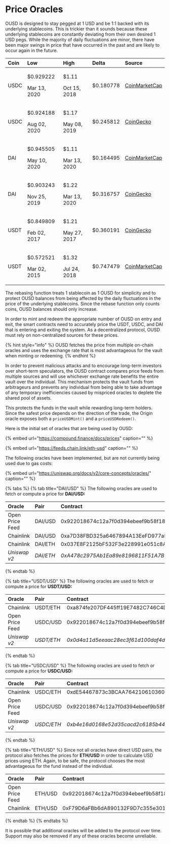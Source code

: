 # Price Oracles

OUSD is designed to stay pegged at 1 USD and be 1:1 backed with its underlying stablecoins. This is trickier than it sounds because these underlying stablecoins are constantly deviating from their own desired 1 USD pegs. While the majority of daily fluctuations are minor, there have been major swings in price that have occurred in the past and are likely to occur again in the future.

<table>
  <thead>
    <tr>
      <th style="text-align:left">Coin</th>
      <th style="text-align:left"><b>Low</b>
      </th>
      <th style="text-align:left"><b>High</b>
      </th>
      <th style="text-align:left"><b>Delta</b>
      </th>
      <th style="text-align:left"><b>Source</b>
      </th>
    </tr>
  </thead>
  <tbody>
    <tr>
      <td style="text-align:left">USDC</td>
      <td style="text-align:left">
        <p>$0.929222</p>
        <p>Mar 13, 2020</p>
      </td>
      <td style="text-align:left">
        <p>$1.11</p>
        <p>Oct 15, 2018</p>
      </td>
      <td style="text-align:left">$0.180778</td>
      <td style="text-align:left"><a href="https://coinmarketcap.com/currencies/usd-coin/">CoinMarketCap</a>
      </td>
    </tr>
    <tr>
      <td style="text-align:left">USDC</td>
      <td style="text-align:left">
        <p>$0.924188</p>
        <p>Aug 02, 2020</p>
      </td>
      <td style="text-align:left">
        <p>$1.17</p>
        <p>May 08, 2019</p>
      </td>
      <td style="text-align:left">$0.245812</td>
      <td style="text-align:left"><a href="https://www.coingecko.com/en/coins/usd-coin">CoinGecko</a>
      </td>
    </tr>
    <tr>
      <td style="text-align:left">DAI</td>
      <td style="text-align:left">
        <p>$0.945505</p>
        <p>May 10, 2020</p>
      </td>
      <td style="text-align:left">
        <p>$1.11</p>
        <p>Mar 13, 2020</p>
      </td>
      <td style="text-align:left">$0.164495</td>
      <td style="text-align:left"><a href="https://coinmarketcap.com/currencies/multi-collateral-dai/">CoinMarketCap</a>
      </td>
    </tr>
    <tr>
      <td style="text-align:left">DAI</td>
      <td style="text-align:left">
        <p>$0.903243</p>
        <p>Nov 25, 2019</p>
      </td>
      <td style="text-align:left">
        <p>$1.22</p>
        <p>Mar 13, 2020</p>
      </td>
      <td style="text-align:left">$0.316757</td>
      <td style="text-align:left"><a href="https://www.coingecko.com/en/coins/dai">CoinGecko</a>
      </td>
    </tr>
    <tr>
      <td style="text-align:left">USDT</td>
      <td style="text-align:left">
        <p>$0.849809</p>
        <p>Feb 02, 2017</p>
      </td>
      <td style="text-align:left">
        <p>$1.21</p>
        <p>May 27, 2017</p>
      </td>
      <td style="text-align:left">$0.360191</td>
      <td style="text-align:left"><a href="https://www.coingecko.com/en/coins/tether">CoinGecko</a>
      </td>
    </tr>
    <tr>
      <td style="text-align:left">USDT</td>
      <td style="text-align:left">
        <p>$0.572521</p>
        <p>Mar 02, 2015</p>
      </td>
      <td style="text-align:left">
        <p>$1.32</p>
        <p>Jul 24, 2018</p>
      </td>
      <td style="text-align:left">$0.747479</td>
      <td style="text-align:left"><a href="https://coinmarketcap.com/currencies/tether/">CoinMarketCap</a>
      </td>
    </tr>
  </tbody>
</table>

The rebasing function treats 1 stablecoin as 1 OUSD for simplicity and to protect OUSD balances from being affected by the daily fluctuations in the price of the underlying stablecoins. Since the rebase function only counts coins, OUSD balances should only increase. 

In order to mint and redeem the appropriate number of OUSD on entry and exit, the smart contracts need to accurately price the USDT, USDC, and DAI that is entering and exiting the system. As a decentralized protocol, OUSD must rely on non-centralized sources for these prices.

{% hint style="info" %}
OUSD fetches the price from multiple on-chain oracles and uses the exchange rate that is most advantageous for the vault when minting or redeeming.
{% endhint %}

In order to prevent malicious attacks and to encourage long-term investors over short-term speculators, the OUSD contract compares price feeds from multiple sources and will use whichever exchange rate benefits the entire vault over the individual. This mechanism protects the vault funds from arbitrageurs and prevents any individual from being able to take advantage of any temporary inefficiencies caused by mispriced oracles to deplete the shared pool of assets.

This protects the funds in the vault while rewarding long-term holders. Since the safest price depends on the direction of the trade, the Origin oracle exposes both a `priceUSDMint()` and a `priceUSDRedeem()`.  

Here is the initial set of oracles that are being used by OUSD:

{% embed url="https://compound.finance/docs/prices" caption="" %}

{% embed url="https://feeds.chain.link/eth-usd" caption="" %}

The following oracles have been implemented, but are not currently being used due to gas costs:

{% embed url="https://uniswap.org/docs/v2/core-concepts/oracles/" caption="" %}

{% tabs %}
{% tab title="DAI/USD" %}
The following oracles are used to fetch or compute a price for **DAI/USD:**

| Oracle | Pair | Contract |
| :--- | :--- | :--- |
| Open Price Feed | DAI/USD | 0x922018674c12a7f0d394ebeef9b58f186cde13c1 |
| Chainlink | DAI/USD | 0xa7D38FBD325a6467894A13EeFD977aFE558bC1f0 |
| Chainlink | DAI/ETH | 0x037E8F2125bF532F3e228991e051c8A7253B642c |
| _Uniswap v2_ | _DAI/ETH_ | _0xA478c2975Ab1Ea89e8196811F51A7B7Ade33eB11_ |
{% endtab %}

{% tab title="USDT/USD" %}
The following oracles are used to fetch or compute a price for **USDT/USD:**

| O**racle** | Pair | Contract |
| :--- | :--- | :--- |
| Chainlink | USDT/ETH | 0xa874fe207DF445ff19E7482C746C4D3fD0CB9AcE |
| Open Price Feed | USDC/USD | 0x922018674c12a7f0d394ebeef9b58f186cde13c1 |
| _Uniswap v2_ | _USDT/ETH_ | _0x0d4a11d5eeaac28ec3f61d100daf4d40471f1852_ |
{% endtab %}

{% tab title="USDC/USD" %}
The following oracles are used to fetch or compute a price for **USDC/USD:**

| O**racle** | Pair | Contract |
| :--- | :--- | :--- |
| Chainlink | USDC/ETH | 0xdE54467873c3BCAA76421061036053e371721708 |
| Open Price Feed | USDC/USD | 0x922018674c12a7f0d394ebeef9b58f186cde13c1 |
| _Uniswap v2_ | _USDC/ETH_ | _0xb4e16d0168e52d35cacd2c6185b44281ec28c9dc_ |
{% endtab %}

{% tab title="ETH/USD" %}
Since not all oracles have direct USD pairs, the protocol also fetches the prices for **ETH/USD** in order to calculate USD prices using ETH. Again, to be safe, the protocol chooses the most advantageous for the fund instead of the individual.

| Oracle | Pair | Contract |
| :--- | :--- | :--- |
| Open Price Feed | ETH/USD | 0x922018674c12a7f0d394ebeef9b58f186cde13c1 |
| Chainlink | ETH/USD | 0xF79D6aFBb6dA890132F9D7c355e3015f15F3406F |
{% endtab %}
{% endtabs %}

It is possible that additional oracles will be added to the protocol over time. Support may also be removed if any of these oracles become unreliable.


